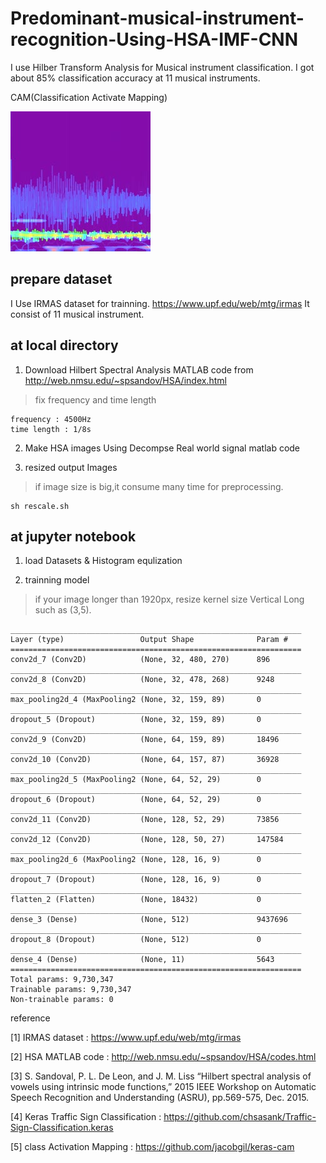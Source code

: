 # Predominant-musical-instrument-recognition-Using-HSA-IMF-CNN

I use Hilber Transform Analysis for Musical instrument classification.
I got about 85% classification accuracy at 11 musical instruments.

CAM(Classification Activate Mapping)

![Alt text](./1_heatmap.jpg "CAM")

## prepare dataset
I Use IRMAS dataset for trainning.
https://www.upf.edu/web/mtg/irmas
It consist of 11 musical instrument.



## at local directory

1. Download Hilbert Spectral Analysis MATLAB code from http://web.nmsu.edu/~spsandov/HSA/index.html
>fix frequency and time length

```
frequency : 4500Hz
time length : 1/8s
```

2. Make HSA images Using Decompse Real world signal matlab code

3. resized output Images

>if image size is big,it consume many time for preprocessing.

```shell script
sh rescale.sh
```
## at jupyter notebook

1. load Datasets & Histogram equlization

2. trainning model

> if your image longer than 1920px, resize kernel size Vertical Long such as (3,5).

```
_________________________________________________________________
Layer (type)                 Output Shape              Param #   
=================================================================
conv2d_7 (Conv2D)            (None, 32, 480, 270)      896       
_________________________________________________________________
conv2d_8 (Conv2D)            (None, 32, 478, 268)      9248      
_________________________________________________________________
max_pooling2d_4 (MaxPooling2 (None, 32, 159, 89)       0         
_________________________________________________________________
dropout_5 (Dropout)          (None, 32, 159, 89)       0         
_________________________________________________________________
conv2d_9 (Conv2D)            (None, 64, 159, 89)       18496     
_________________________________________________________________
conv2d_10 (Conv2D)           (None, 64, 157, 87)       36928     
_________________________________________________________________
max_pooling2d_5 (MaxPooling2 (None, 64, 52, 29)        0         
_________________________________________________________________
dropout_6 (Dropout)          (None, 64, 52, 29)        0         
_________________________________________________________________
conv2d_11 (Conv2D)           (None, 128, 52, 29)       73856     
_________________________________________________________________
conv2d_12 (Conv2D)           (None, 128, 50, 27)       147584    
_________________________________________________________________
max_pooling2d_6 (MaxPooling2 (None, 128, 16, 9)        0         
_________________________________________________________________
dropout_7 (Dropout)          (None, 128, 16, 9)        0         
_________________________________________________________________
flatten_2 (Flatten)          (None, 18432)             0         
_________________________________________________________________
dense_3 (Dense)              (None, 512)               9437696   
_________________________________________________________________
dropout_8 (Dropout)          (None, 512)               0         
_________________________________________________________________
dense_4 (Dense)              (None, 11)                5643      
=================================================================
Total params: 9,730,347
Trainable params: 9,730,347
Non-trainable params: 0
```

reference

[1] IRMAS dataset : https://www.upf.edu/web/mtg/irmas

[2] HSA MATLAB code : http://web.nmsu.edu/~spsandov/HSA/codes.html

[3] S. Sandoval, P. L. De Leon, and J. M. Liss “Hilbert spectral analysis of vowels using intrinsic mode functions,” 2015 IEEE Workshop on Automatic Speech Recognition and Understanding (ASRU), pp.569-575, Dec. 2015.

[4] Keras Traffic Sign Classification : https://github.com/chsasank/Traffic-Sign-Classification.keras

[5] class Activation Mapping : https://github.com/jacobgil/keras-cam
